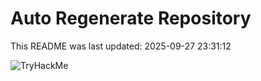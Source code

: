 # Auto Regenerate Repository

This README was last updated: 2025-09-27 23:31:12

 ![TryHackMe](https://tryhackme.com/badge/533634)